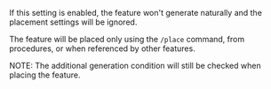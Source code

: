If this setting is enabled, the feature won't generate naturally and the placement settings will be ignored.

The feature will be placed only using the `/place` command, from procedures, or when referenced by other features.

NOTE: The additional generation condition will still be checked when placing the feature.